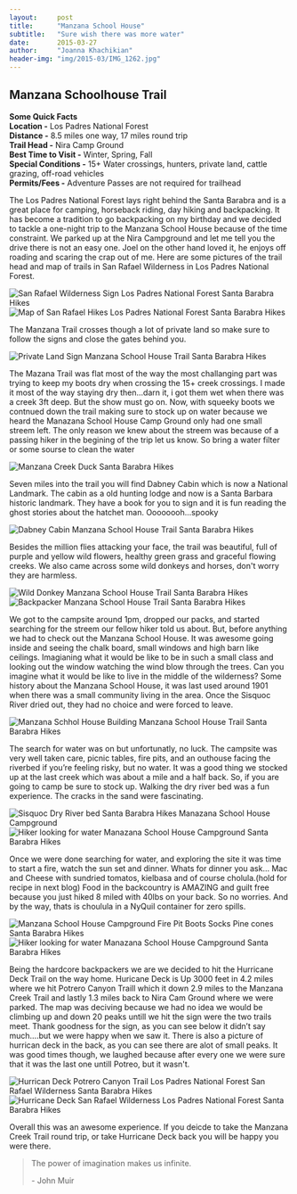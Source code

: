```yaml
---
layout:     post
title:      "Manzana School House"
subtitle:   "Sure wish there was more water"
date:       2015-03-27
author:     "Joanna Khachikian"
header-img: "img/2015-03/IMG_1262.jpg"
---
```


<h2 class="section-heading">Manzana Schoolhouse Trail</h2>

<span> **Some Quick Facts** </span> <br/> 
<span> **Location -** Los Padres National Forest</span> <br/> 
<span> **Distance -** 8.5 miles one way, 17 miles round trip</span> <br/> 
<span> **Trail Head -** Nira Camp Ground</span> <br/> 
<span> **Best Time to Visit -** Winter, Spring, Fall</span> <br/> 
<span> **Special Conditions -** 15+ Water crossings, hunters, private land, cattle grazing, off-road vehicles</span> <br/> 
<span> **Permits/Fees -** Adventure Passes are not required for trailhead</span> <br/> 
<p>The Los Padres National Forest lays right behind the Santa Barabra and is a great place for camping, horseback riding, day hiking and backpacking.
It has become a tradition to go backpacking on my birthday and we decided to tackle a one-night trip to the Manzana School House because of the time constraint. We parked up at the Nira Campground and let me tell you the drive there is not an easy one. Joel on the other hand loved it, he enjoys off roading and scaring the crap out of me. Here are some pictures of the trail head and map of trails in San Rafael Wilderness in Los Padres National Forest. 
</p>

<div class="image-block">
  <img src="{{ site.baseurl }}/img/2015-03/IMG_1165.jpg" alt="San Rafael Wilderness Sign Los Padres National Forest Santa Barabra Hikes">
</div>
<div class="image-block">
  <img src="{{ site.baseurl }}/img/2015-03/IMG_1285.jpg" alt="Map of San Rafael Hikes Los Padres National Forest Santa Barabra Hikes">
</div>
<p> The Manzana Trail crosses though a lot of private land so make sure to follow the signs and close the gates behind you.</p>


<div class="image-block">
  <img src="{{ site.baseurl }}/img/2015-03/IMG_1174.jpg" alt="Private Land Sign Manzana School House Trail Santa Barabra Hikes"> 
</div>

<p>The Mazana Trail was flat most of the way the most challanging part was trying to keep my boots dry when crossing the 15+ creek crossings. I made it most of the way staying dry then...darn it, i got them wet when there was a creek 3ft deep. But the show must go on. Now, with squeeky boots we contnued down the trail making sure to stock up on water because we heard the Manazana School House Camp Ground only had one  small streem left. The only reason we knew about the streem was because of a passing hiker in the begining of the trip let us know. So bring a water filter or some sourse to clean the water</p>

<div class="image-block">
  <img src="{{ site.baseurl }}/img/2015-03/IMG_1175.jpg" alt="Manzana Creek Duck Santa Barabra Hikes"> 
</div>

<p>Seven miles into the trail you will find Dabney Cabin which is now a National Landmark.  The cabin as a old hunting lodge and now is a Santa Barbara historic landmark. They have a book for you to sign and it is fun reading the ghost stories about the hatchet man. Oooooooh...spooky</p>

<div class="image-block">
  <img src="{{ site.baseurl }}/img/2015-03/IMG_1178.jpg" alt="Dabney Cabin Manzana School House Trail Santa Barabra Hikes"> 
</div>

<p>Besides the million flies attacking your face, the trail was beautiful, full of purple and yellow wild flowers, healthy green grass and graceful flowing creeks. We also came across some wild donkeys and horses, don't worry they are harmless.  
</p>

<div class="image-block">
  <img src="{{ site.baseurl }}/img/2015-03/IMG_1185.jpg" alt="Wild Donkey Manzana School House Trail Santa Barabra Hikes"> 
</div>

<div class="image-block">
  <img src="{{ site.baseurl }}/img/2015-03/IMG_1167.jpg" alt="Backpacker Manzana School House Trail Santa Barabra Hikes"> 
</div>

<p>We got to the campsite around 1pm, dropped our packs, and started searching for the streem our fellow hiker told us about. But, before anything we had to check out the Manzana School House.  It was awesome going inside and seeing the chalk board, small windows and high barn like ceilings. Imagianing what it would be like to be in such a small class and looking out the window watching the wind blow through the trees.  Can you imagine what it would be like to live in the middle of the wilderness? Some history about the Manzana School House, it was last used around 1901 when there was a small community living in the area. Once the Sisquoc River dried out, they had no choice and were forced to leave.</p>

<div class="image-block">
  <img src="{{ site.baseurl }}/img/2015-03/IMG_1207.jpg" alt="Manzana Schhol House Building Manzana School House Trail Santa Barabra Hikes"> 
</div>

<p>The search for water was on but unfortunatly, no luck. The campsite was very well taken care, picnic tables, fire pits, and an outhouse facing the riverbed if you’re feeling risky, but no water.  It was a good thing we stocked up at the last creek which was about a mile and a half back. So, if you are going to camp be sure to stock up. Walking the dry river bed was a fun experience. The cracks in the sand were fascinating. </p>

<div class="image-block">
  <img src="{{ site.baseurl }}/img/2015-03/IMG_1197.jpg" alt="Sisquoc Dry River bed Santa Barabra Hikes Manazana School House Campground"> 
</div>

<div class="image-block">
  <img src="{{ site.baseurl }}/img/2015-03/IMG_1190.jpg" alt="Hiker looking for water Manazana School House Campground Santa Barabra Hikes"> 
</div>
<p>Once we were done searching for water, and exploring the site it was time to start a fire, watch the sun set and dinner. Whats for dinner you ask... Mac and Cheese with sundried tomatos, kielbasa and of course cholula.(hold for recipe in next blog) Food in the backcountry is AMAZING and guilt free because you just hiked 8 miled with 40lbs on your back. So no worries. And by the way, thats is choulula in a NyQuil container for zero spills. </p>

<div class="image-block">
  <img src="{{ site.baseurl }}/img/2015-03/IMG_1215.jpg" alt="Manzana School House Campground Fire Pit Boots Socks Pine cones Santa Barabra Hikes">
</div>
<div class="image-block">
  <img src="{{ site.baseurl }}/img/2015-03/IMG_1239.jpg" alt="Hiker looking for water Manazana School House Campground Santa Barabra Hikes">
</div>

<p>Being the hardcore backpackers we are we decided to hit the Hurricane Deck Trail on the way home. Huricane Deck is Up 3000 feet in 4.2 miles where we hit Potrero Canyon Traill which it down 2.9 miles to the Manzana Creek Trail and lastly 1.3 miles back to Nira Cam Ground where we were parked.  The map was deciving because we had no idea we would be climbing up and down 20 peaks untill we hit the sign were the two trails meet. Thank goodness for the sign, as you can see below it didn’t say much….but we were happy when we saw it. There is also a picture of hurrican deck in the back, as you can see there are alot of small peaks. It was good times though, we laughed because after every one we were sure that it was the last one untill Potreo, but it wasn't. </p>

<div class="image-block">
  <img src="{{ site.baseurl }}/img/2015-03/IMG_1271.jpg" alt="Hurrican Deck Potrero Canyon Trail Los Padres National Forest San Rafael Wilderness Santa Barabra Hikes">
</div>
<div class="image-block">
  <img src="{{ site.baseurl }}/img/2015-03/IMG_1275.jpg" alt="Hurricane Deck San Rafael Wilderness Los Padres National Forest Santa Barabra Hikes">
</div>

<p>Overall this was an awesome experience.  If you deicde to take the Manzana Creek Trail round trip, or take Hurricane Deck back you will be happy you were there.  

<blockquote>The power of imagination makes us infinite. 
  <p>- John Muir</p>
</blockquote>
